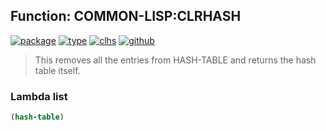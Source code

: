 ## Function: COMMON-LISP:CLRHASH
[![package](https://img.shields.io/badge/Package-COMMON--LISP-5f9ea0.svg?style=social&colorA=999999)](../) [![type](https://img.shields.io/badge/Type-Function-5f9ea0.svg?style=social&colorA=999999)](../#function) [![clhs](https://img.shields.io/badge/CLHS-CLRHASH-5f9ea0.svg?style=social&colorA=999999)](http://www.lispworks.com/documentation/HyperSpec/Body/f_clrhas.htm) [![github](https://img.shields.io/badge/GitHub-View_the_source-5f9ea0.svg?style=social&colorA=999999&logo=github)](https://github.com/sbcl/sbcl/blob/master/src/code/target-hash-table.lisp/) 

> This removes all the entries from HASH-TABLE and returns the hash
> table itself.

### Lambda list
```cl
(hash-table)
```
